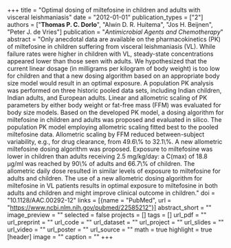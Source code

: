 +++
title = "Optimal dosing of miltefosine in children and adults with visceral leishmaniasis"
date = "2012-01-01"
publication_types = ["2"]
authors = ["**Thomas P. C. Dorlo**", "Alwin D. R. Huitema", "Jos H. Beijnen", "Peter J. de Vries"]
publication = "_Antimicrobial Agents and Chemotherapy_"
abstract = "Only anecdotal data are available on the pharmacokinetics (PK) of miltefosine in children suffering from visceral leishmaniasis (VL). While failure rates were higher in children with VL, steady-state concentrations appeared lower than those seen with adults. We hypothesized that the current linear dosage (in milligrams per kilogram of body weight) is too low for children and that a new dosing algorithm based on an appropriate body size model would result in an optimal exposure. A population PK analysis was performed on three historic pooled data sets, including Indian children, Indian adults, and European adults. Linear and allometric scaling of PK parameters by either body weight or fat-free mass (FFM) was evaluated for body size models. Based on the developed PK model, a dosing algorithm for miltefosine in children and adults was proposed and evaluated in silico. The population PK model employing allometric scaling fitted best to the pooled miltefosine data. Allometric scaling by FFM reduced between-subject variability, e.g., for drug clearance, from 49.6\\% to 32.1\\%. A new allometric miltefosine dosing algorithm was proposed. Exposure to miltefosine was lower in children than adults receiving 2.5 mg/kg/day: a C(max) of 18.8 μg/ml was reached by 90\\% of adults and 66.7\\% of children. The allometric daily dose resulted in similar levels of exposure to miltefosine for adults and children. The use of a new allometric dosing algorithm for miltefosine in VL patients results in optimal exposure to miltefosine in both adults and children and might improve clinical outcome in children."
doi = "10.1128/AAC.00292-12"
links = [{name = "PubMed", url = "https://www.ncbi.nlm.nih.gov/pubmed/22585212"}]
abstract_short = ""
image_preview = ""
selected = false
projects = []
tags = []
url_pdf = ""
url_preprint = ""
url_code = ""
url_dataset = ""
url_project = ""
url_slides = ""
url_video = ""
url_poster = ""
url_source = ""
math = true
highlight = true
[header]
image = ""
caption = ""
+++
